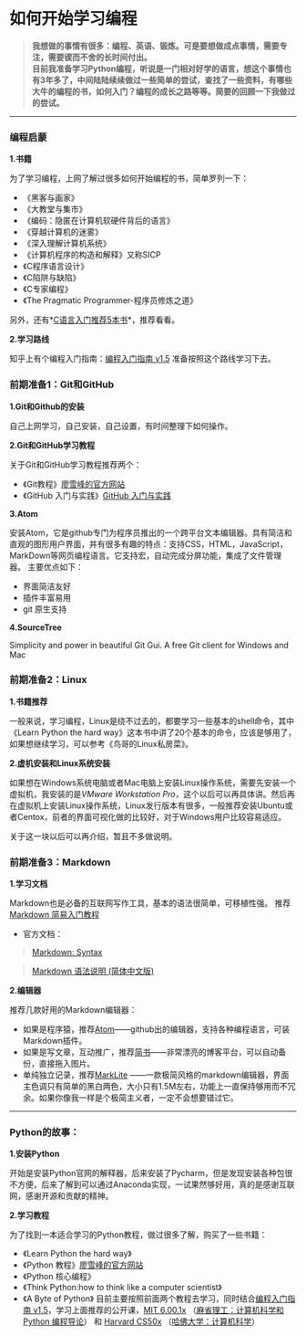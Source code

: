 # 如何开始学习编程


> **我想做的事情有很多：编程、英语、锻炼。可是要想做成点事情，需要专注，需要锲而不舍的长时间付出。** <br />
>**目前我准备学习Python编程，听说是一门相对好学的语言，想这个事情也有3年多了，中间陆陆续续做过一些简单的尝试，查找了一些资料，有哪些大牛的编程的书，如何入门？编程的成长之路等等。简要的回顾一下我做过的尝试。**

------

### 编程启蒙

**1.书籍**

为了学习编程，上网了解过很多如何开始编程的书，简单罗列一下：
- 《黑客与画家》
- 《大教堂与集市》
- 《编码：隐匿在计算机软硬件背后的语言》
- 《穿越计算机的迷雾》
- 《深入理解计算机系统》
- 《计算机程序的构造和解释》又称SICP
- 《C程序语言设计》
- 《C陷阱与缺陷》
- 《C专家编程》
- 《The Pragmatic Programmer-程序员修炼之道》

另外，还有*[C语言入门推荐5本书](http://blog.jobbole.com/53108/)*，推荐看看。

**2.学习路线**

知乎上有个编程入门指南：[编程入门指南 v1.5](https://zhuanlan.zhihu.com/p/19959253)
准备按照这个路线学习下去。

### 前期准备1：Git和GitHub

**1.Git和Github的安装**

自己上网学习，自己安装，自己设置，有时间整理下如何操作。

**2.Git和GitHub学习教程**

关于Git和GitHub学习教程推荐两个：
- 《Git教程》[廖雪峰的官方网站](https://www.liaoxuefeng.com/)
- 《GitHub 入门与实践》[GitHub 入门与实践](https://book.douban.com/subject/26462816/)

**3.Atom**

安装Atom，它是github专门为程序员推出的一个跨平台文本编辑器。具有简洁和直观的图形用户界面，并有很多有趣的特点：支持CSS，HTML，JavaScript，MarkDown等网页编程语言。它支持宏，自动完成分屏功能，集成了文件管理器。
主要优点如下：
- 界面简洁友好
- 插件丰富易用
- git 原生支持

**4.SourceTree**

Simplicity and power in beautiful Git Gui.
A free Git client for Windows and Mac

### 前期准备2：Linux

**1.书籍推荐**

一般来说，学习编程，Linux是绕不过去的，都要学习一些基本的shell命令，其中《Learn Python the hard way》这本书中讲了20个基本的命令，应该是够用了，如果想继续学习，可以参考《鸟哥的Linux私房菜》。

**2.虚机安装和Linux系统安装**

如果想在Windows系统电脑或者Mac电脑上安装Linux操作系统，需要先安装一个虚拟机，我安装的是*VMware Workstation Pro*，这个以后可以再具体讲。然后再在虚拟机上安装Linux操作系统，Linux发行版本有很多，一般推荐安装Ubuntu或者Centox，前者的界面可视化做的比较好，对于Windows用户比较容易适应。

关于这一块以后可以再介绍，暂且不多做说明。

### 前期准备3：Markdown

**1.学习文档**

Markdown也是必备的互联网写作工具，基本的语法很简单，可移植性强。
推荐[Markdown 简易入门教程](http://www.jianshu.com/p/20e82ddb37cb)

- 官方文档：
>[Markdown: Syntax](http://daringfireball.net/projects/markdown/syntax)

>[Markdown 语法说明 (简体中文版)](http://wowubuntu.com/markdown/)

**2.编辑器**

推荐几款好用的Markdown编辑器：
- 如果是程序猿，推荐[Atom](https://atom.io/)——github出的编辑器，支持各种编程语言，可装Markdown插件。
- 如果是写文章，互动推广，推荐[简书](http://www.jianshu.com/)——非常漂亮的博客平台，可以自动备份，直接拖入图片。
- 单纯独立记录，推荐[MarkLite](https://itunes.apple.com/us/app/marklite-zhuan-ye-demarkdown/id1098107145?l=es&mt=8) ——一款极简风格的markdown编辑器，界面主色调只有简单的黑白两色，大小只有1.5M左右，功能上一直保持够用而不冗余。如果你像我一样是个极简主义者，一定不会想要错过它。

---
### Python的故事：

**1.安装Python**

开始是安装Python官网的解释器，后来安装了Pycharm，但是发现安装各种包很不方便，后来了解到可以通过Anaconda实现，一试果然够好用，真的是感谢互联网，感谢开源和贡献的精神。

**2.学习教程**

为了找到一本适合学习的Python教程，做过很多了解，购买了一些书籍：
- 《Learn Python the hard way》
- 《Python 教程》[廖雪峰的官方网站](https://www.liaoxuefeng.com/)
- 《Python 核心编程》
- 《Think Python:how to think like a computer scientist》
- 《A Byte of Python》
目前主要按照前面两个教程去学习，同时结合[编程入门指南 v1.5](https://zhuanlan.zhihu.com/p/19959253)，学习上面推荐的公开课，[MIT 6.00.1x](https://zhuanlan.zhihu.com/p/%22) （[麻省理工：计算机科学和 Python 编程导论](http://link.zhihu.com/?target=http%3A//www.xuetangx.com/courses/course-v1%3AMITx%2B6_00_1x%2Bsp/about)）
和
[Harvard CS50x](http://link.zhihu.com/?target=https%3A//www.edx.org/course/introduction-computer-science-harvardx-cs50x) （[哈佛大学：计算机科学](http://link.zhihu.com/?target=http%3A//v.163.com/special/opencourse/cs50.html)）
